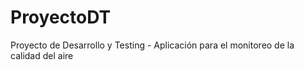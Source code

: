 # ProyectoDT
Proyecto de Desarrollo y Testing - Aplicación para el monitoreo de la calidad del aire
